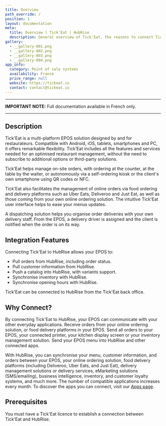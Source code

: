 ```yaml
---
title: Overview
path_override: /
position: 1
layout: documentation
meta:
  title: Overview | Tick'Eat | HubRise
  description: General overview of Tick'Eat, the reasons to connect Tick'Eat to HubRise and the features of the integration with HubRise.
gallery:
  - __gallery-001.png
  - __gallery-002.png
  - __gallery-003.png
  - __gallery-004.png
app_info:
  category: Point of sale systems
  availability: France
  price_range: null
  website: https://tickeat.io
  contact: contact@tickeat.io
---
```


---

**IMPORTANT NOTE:** Full documentation available <Link href="/fr/apps/tickeat" addLocalePrefix={false}>in French only</Link>.

---

## Description

Tick'Eat is a multi-platform EPOS solution designed by and for restaurateurs. Compatible with Android, iOS, tablets, smartphones and PC, it offers remarkable flexibility. Tick’Eat includes all the features and services needed for an optimised restaurant management, without the need to subscribe to additional options or third-party solutions.

Tick’Eat helps manage on-site orders, with ordering at the counter, at the table by the waiter, or autonomously via a self-ordering kiosk or the client's own smartphone using QR codes or NFC.

Tick'Eat also facilitates the management of online orders via food ordering and delivery platforms such as Uber Eats, Deliveroo and Just Eat, as well as those coming from your own online ordering solution. The intuitive Tick'Eat user interface helps to ease your menus updates.

A dispatching solution helps you organise order deliveries with your own delivery staff. From the EPOS, a delivery driver is assigned and the client is notified when the order is on its way.

## Integration Features

Connecting Tick'Eat to HubRise allows your EPOS to:

- Pull orders from HubRise, including order status.
- Pull customer information from HubRise.
- Push a catalog into HubRise, with variants support.
- Synchronise inventory with HubRise.
- Synchronise opening hours with HubRise.

Tick'Eat can be connected to HubRise from the Tick'Eat back office.

## Why Connect?

By connecting Tick'Eat to HubRise, your EPOS can communicate with your other everyday applications. Receive orders from your online ordering solution, or food delivery platforms in your EPOS. Send all orders to your EPOS, your connected printer, your kitchen display screen or your inventory management solution. Send your EPOS menu into HubRise and other connected apps.

With HubRise, you can synchronise your menu, customer information, and orders between your EPOS, your online ordering solution, food delivery platforms (including Deliveroo, Uber Eats, and Just Eat), delivery management solutions or delivery services, eMarketing solutions (SMS/emailing), business intelligence, inventory, and customer loyalty systems, and much more. The number of compatible applications increases every month. To discover the apps you can connect, visit our [Apps page](/apps).

## Prerequisites

You must have a Tick'Eat licence to establish a connection between Tick'Eat
and HubRise.
